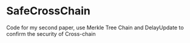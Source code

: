 # SafeCrossChain
Code for my second paper, use Merkle Tree Chain and DelayUpdate to confirm the security of Cross-chain
